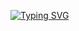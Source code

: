 [![Typing SVG](https://readme-typing-svg.herokuapp.com?font=Fira+Code&pause=1000&color=F70000&center=true&vCenter=true&random=false&width=435&lines=PaulHeny%E2%84%A2+%7C+Meu+Perfil;Pequeno+Desenvolvedor;Designer+Gr%C3%A1fico;Apaixonado+por+Tech)](https://git.io/typing-svg)
